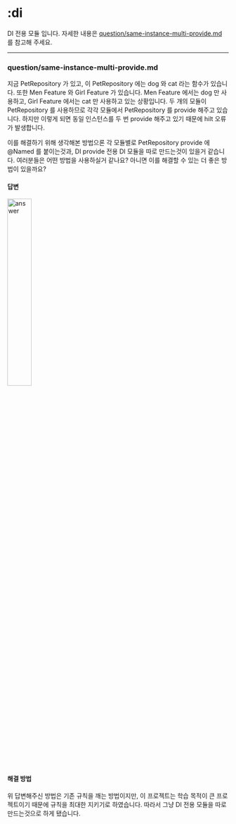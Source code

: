 # :di

DI 전용 모듈 입니다. 자세한
내용은 [question/same-instance-multi-provide.md](/documents/question/same-instance-multi-provide.md) 를
참고해 주세요.

---

### question/same-instance-multi-provide.md

지금 PetRepository 가 있고, 이 PetRepository 에는 dog 와 cat 라는 함수가 있습니다. 또한 Men Feature 와 Girl Feature 가
있습니다. Men Feature 에서는 dog 만 사용하고, Girl Feature 에서는 cat 만 사용하고 있는 상황입니다. 두 개의 모듈이 PetRepository 를
사용하므로 각각 모듈에서 PetRepository 를 provide 해주고 있습니다. 하지만 이렇게 되면 동일 인스턴스를 두 번 provide 해주고 있기 때문에 hilt 오류가
발생합니다.

이를 해결하기 위해 생각해본 방법으론 각 모듈별로 PetRepository provide 에 @Named 를 붙이는것과, DI provide 전용 DI 모듈을 따로 만드는것이
있을거 같습니다. 여러분들은 어떤 방법을 사용하실거 같나요? 아니면 이를 해결할 수 있는 더 좋은 방법이 있을까요?

#### 답변

<img src="https://user-images.githubusercontent.com/40740128/158842654-f303e1fc-6351-4275-bcba-5f8f1dd0cff6.png" width="33%" alt="answer"/>

#### 해결 방법

위 답변해주신 방법은 기존 규칙을 깨는 방법이지만, 이 프로젝트는 학습 목적이 큰 프로젝트이기 때문에 규칙을 최대한 지키기로 하였습니다. 따라서 그냥 DI 전용 모듈을 따로
만드는것으로 하게 됐습니다.
